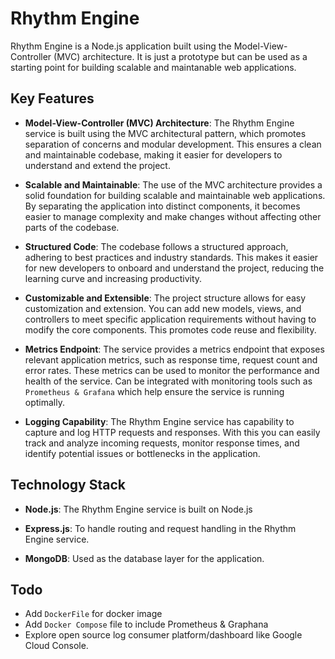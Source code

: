 # Rhythm Engine

Rhythm Engine is a Node.js application built using the Model-View-Controller (MVC) architecture. It is just a prototype but can be used as a starting point for building scalable and maintanable web applications.

## Key Features

- **Model-View-Controller (MVC) Architecture**: The Rhythm Engine service is built using the MVC architectural pattern, which promotes separation of concerns and modular development. This ensures a clean and maintainable codebase, making it easier for developers to understand and extend the project.

- **Scalable and Maintainable**: The use of the MVC architecture provides a solid foundation for building scalable and maintainable web applications. By separating the application into distinct components, it becomes easier to manage complexity and make changes without affecting other parts of the codebase.

- **Structured Code**: The codebase follows a structured approach, adhering to best practices and industry standards. This makes it easier for new developers to onboard and understand the project, reducing the learning curve and increasing productivity.

- **Customizable and Extensible**: The project structure allows for easy customization and extension. You can add new models, views, and controllers to meet specific application requirements without having to modify the core components. This promotes code reuse and flexibility.

- **Metrics Endpoint**: The service provides a metrics endpoint that exposes relevant application metrics, such as response time, request count and error rates. These metrics can be used to monitor the performance and health of the service. Can be integrated with monitoring tools such as `Prometheus & Grafana` which help ensure the service is running optimally.

- **Logging Capability**: The Rhythm Engine service has capability to capture and log HTTP requests and responses. With this you can easily track and analyze incoming requests, monitor response times, and identify potential issues or bottlenecks in the application.

## Technology Stack

- **Node.js**: The Rhythm Engine service is built on Node.js

- **Express.js**: To handle routing and request handling in the Rhythm Engine service.

- **MongoDB**: Used as the database layer for the application.

## Todo

- Add `DockerFile` for docker image
- Add `Docker Compose` file to include Prometheus & Graphana
- Explore open source log consumer platform/dashboard like Google Cloud Console. 

